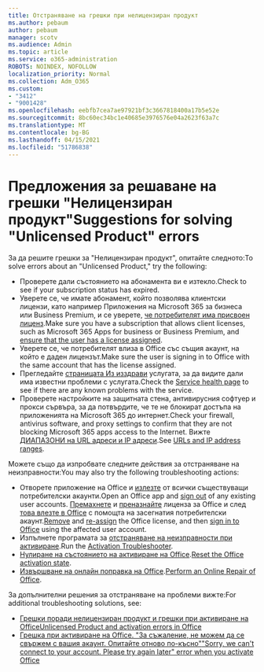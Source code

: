 ```yaml
---
title: Отстраняване на грешки при нелицензиран продукт
ms.author: pebaum
author: pebaum
manager: scotv
ms.audience: Admin
ms.topic: article
ms.service: o365-administration
ROBOTS: NOINDEX, NOFOLLOW
localization_priority: Normal
ms.collection: Adm_O365
ms.custom:
- "3412"
- "9001428"
ms.openlocfilehash: eebfb7cea7ae97921bf3c3667818400a17b5e52e
ms.sourcegitcommit: 8bc60ec34bc1e40685e3976576e04a2623f63a7c
ms.translationtype: MT
ms.contentlocale: bg-BG
ms.lasthandoff: 04/15/2021
ms.locfileid: "51786838"
---
```

# <a name="suggestions-for-solving-unlicensed-product-errors"></a><span data-ttu-id="f2179-102">Предложения за решаване на грешки "Нелицензиран продукт"</span><span class="sxs-lookup"><span data-stu-id="f2179-102">Suggestions for solving "Unlicensed Product" errors</span></span>

<span data-ttu-id="f2179-103">За да решите грешки за "Нелицензиран продукт", опитайте следното:</span><span class="sxs-lookup"><span data-stu-id="f2179-103">To solve errors about an "Unlicensed Product," try the following:</span></span>

- <span data-ttu-id="f2179-104">Проверете дали състоянието на абонамента ви е изтекло.</span><span class="sxs-lookup"><span data-stu-id="f2179-104">Check to see if your subscription status has expired.</span></span>
- <span data-ttu-id="f2179-105">Уверете се, че имате абонамент, който позволява клиентски лицензи, като например Приложения на Microsoft 365 за бизнеса или Business Premium, и се уверете, [че потребителят има присвоен лиценз](https://docs.microsoft.com/microsoft-365/admin/add-users/add-users).</span><span class="sxs-lookup"><span data-stu-id="f2179-105">Make sure you have a subscription that allows client licenses, such as Microsoft 365 Apps for business or Business Premium, and [ensure that the user has a license assigned](https://docs.microsoft.com/microsoft-365/admin/add-users/add-users).</span></span> 
- <span data-ttu-id="f2179-106">Уверете се, че потребителят влиза в Office със същия акаунт, на който е даден лицензът.</span><span class="sxs-lookup"><span data-stu-id="f2179-106">Make sure the user is signing in to Office with the same account that has the license assigned.</span></span>
- <span data-ttu-id="f2179-107">Прегледайте [страницата Из изздрави](https://docs.microsoft.com/office365/enterprise/view-service-health) услугата, за да видите дали има известни проблеми с услугата.</span><span class="sxs-lookup"><span data-stu-id="f2179-107">Check the [Service health page](https://docs.microsoft.com/office365/enterprise/view-service-health) to see if there are any known problems with the service.</span></span>
- <span data-ttu-id="f2179-108">Проверете настройките на защитната стена, антивирусния софтуер и прокси сървъра, за да потвърдите, че те не блокират достъпа на приложенията на Microsoft 365 до интернет.</span><span class="sxs-lookup"><span data-stu-id="f2179-108">Check your firewall, antivirus software, and proxy settings to confirm that they are not blocking Microsoft 365 apps access to the Internet.</span></span> <span data-ttu-id="f2179-109">Вижте [ДИАПАЗОНИ на URL адреси и IP адреси](https://docs.microsoft.com/office365/enterprise/urls-and-ip-address-ranges).</span><span class="sxs-lookup"><span data-stu-id="f2179-109">See [URLs and IP address ranges](https://docs.microsoft.com/office365/enterprise/urls-and-ip-address-ranges).</span></span>

<span data-ttu-id="f2179-110">Можете също да изпробвате следните действия за отстраняване на неизправности:</span><span class="sxs-lookup"><span data-stu-id="f2179-110">You may also try the following troubleshooting actions:</span></span> 

- <span data-ttu-id="f2179-111">Отворете приложение на Office и [излезте](https://support.office.com/article/5a20dc11-47e9-4b6f-945d-478cb6d92071) от всички съществуващи потребителски акаунти.</span><span class="sxs-lookup"><span data-stu-id="f2179-111">Open an Office app and [sign out](https://support.office.com/article/5a20dc11-47e9-4b6f-945d-478cb6d92071) of any existing user accounts.</span></span> <span data-ttu-id="f2179-112">[Премахнете](https://docs.microsoft.com/microsoft-365/admin/manage/remove-licenses-from-users) и [преназнайте](https://docs.microsoft.com/microsoft-365/admin/manage/assign-licenses-to-users) лиценза за Office и след [това влезте в Office](https://support.office.com/article/628ea040-f265-49de-b986-be09c3ebf8a9) с помощта на засегнатия потребителски акаунт.</span><span class="sxs-lookup"><span data-stu-id="f2179-112">[Remove](https://docs.microsoft.com/microsoft-365/admin/manage/remove-licenses-from-users) and [re-assign](https://docs.microsoft.com/microsoft-365/admin/manage/assign-licenses-to-users) the Office license, and then [sign in to Office](https://support.office.com/article/628ea040-f265-49de-b986-be09c3ebf8a9) using the affected user account.</span></span>
- <span data-ttu-id="f2179-113">Изпълнете програмата за [отстраняване на неизправности при активиране](https://aka.ms/SARA-OfficeActivation-Alchemy).</span><span class="sxs-lookup"><span data-stu-id="f2179-113">Run the [Activation Troubleshooter](https://aka.ms/SARA-OfficeActivation-Alchemy).</span></span>
- <span data-ttu-id="f2179-114">[Нулиране на състоянието на активиране на Office](https://docs.microsoft.com/office365/troubleshoot/activation/reset-office-365-proplus-activation-state).</span><span class="sxs-lookup"><span data-stu-id="f2179-114">[Reset the Office activation state](https://docs.microsoft.com/office365/troubleshoot/activation/reset-office-365-proplus-activation-state).</span></span> 
- <span data-ttu-id="f2179-115">[Извършване на онлайн поправка на Office](https://support.office.com/Article/7821d4b6-7c1d-4205-aa0e-a6b40c5bb88b).</span><span class="sxs-lookup"><span data-stu-id="f2179-115">[Perform an Online Repair of Office](https://support.office.com/Article/7821d4b6-7c1d-4205-aa0e-a6b40c5bb88b).</span></span>

<span data-ttu-id="f2179-116">За допълнителни решения за отстраняване на проблеми вижте:</span><span class="sxs-lookup"><span data-stu-id="f2179-116">For additional troubleshooting solutions, see:</span></span> 

- [<span data-ttu-id="f2179-117">Грешки поради нелицензиран продукт и грешки при активиране на Office</span><span class="sxs-lookup"><span data-stu-id="f2179-117">Unlicensed Product and activation errors in Office</span></span>](https://support.office.com/Article/0d23d3c0-c19c-4b2f-9845-5344fedc4380)
- [<span data-ttu-id="f2179-118">Грешка при активиране на Office. "За съжаление, не можем да се свържем с вашия акаунт. Опитайте отново по-късно"</span><span class="sxs-lookup"><span data-stu-id="f2179-118">"Sorry, we can't connect to your account. Please try again later" error when you activate Office</span></span>](https://docs.microsoft.com/office/troubleshoot/activation-installation/issue-when-activate-office-from-office-365)
